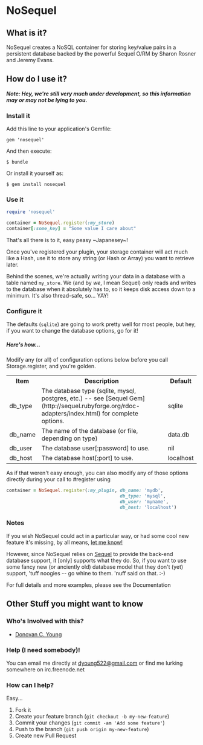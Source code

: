 NoSequel
========

What is it?
-----------

NoSequel creates a NoSQL container for storing key/value pairs in a persistent database backed by the powerful Sequel O/RM by Sharon Rosner and Jeremy Evans.


How do I use it?
------------------

***Note: Hey, we're still very much under development, so this information may or may not be lying to you.***

### Install it

Add this line to your application's Gemfile:

    gem 'nosequel'

And then execute:

    $ bundle

Or install it yourself as:

    $ gem install nosequel


### Use it

```ruby
require 'nosequel'

container = NoSequel.register(:my_store)
container[:some_key] = "Some value I care about"
```

That's all there is to it, easy peasy ~Japanesey~!

Once you've registered your plugin, your storage container will act much like a Hash, use it to store any string (or Hash or Array) you want to retrieve later.

Behind the scenes, we're actually writing your data in a database with a table named `my_store`.  We (and by _we_, I mean Sequel) only reads and writes to the database when it absolutely has to, so it keeps disk access down to a minimum.  It's also thread-safe, so... YAY!


### Configure it

The defaults (`sqlite`) are going to work pretty well for most people, but hey, if you want to change the database options, go for it!


##### Here's how...

Modify any (or all) of configuration options below before you call Storage.register, and you're golden.

<table>
    <tr>
        <th>Item</th>
        <th>Description</th>
        <th>Default</th></tr>
    <tr>
        <td>db_type</td>
        <td>The database type (sqlite, mysql, postgres, etc.) -- see [Sequel Gem](http://sequel.rubyforge.org/rdoc-adapters/index.html) for complete options.</td>
        <td>sqlite</td>
    </tr>
    <tr>
        <td>db_name</td>
        <td>The name of the database (or file, depending on type)</td>
        <td>data.db</td>
    </tr>
    <tr>
        <td>db_user</td>
        <td>The database user[:password] to use.</td>
        <td>nil</td>
    </tr>
    <tr>
        <td>db_host</td>
        <td>The database host[:port] to use.</td>
        <td>localhost</td>
    </tr>
</table>

As if that weren't easy enough, you can also modify any of those options directly during your call to #register using

```ruby
container = NoSequel.register(:my_plugin, db_name: 'mydb',
                                          db_type: 'mysql',
                                          db_user: 'myname',
                                          db_host: 'localhost')
```

### Notes

If you wish NoSequel could act in a particular way, or had some cool new feature it's missing, by all means, [let me know!](mailto:dyoung522@gmail.com)

However, since NoSequel relies on [Sequel](https://github.com/jeremyevans/sequel) to provide the back-end database support, it [only] supports what they do.  So, if you want to use some fancy new (or anciently old) database model that they don't (yet) support, 'tuff noogies -- go whine to them.  'nuff said on that.  :-)


<!-- TODO: Create documentation -->
For full details and more examples, please see the Documentation


Other Stuff you might want to know
----------------------------------

### Who's Involved with this?

- [Donovan C. Young](mailto:dyoung522@gmail.com)


### Help (I need somebody)!

You can email me directly at dyoung522@gmail.com or find me lurking somewhere on irc.freenode.net


### How can I help?

Easy...

1. Fork it
2. Create your feature branch (`git checkout -b my-new-feature`)
3. Commit your changes (`git commit -am 'Add some feature'`)
4. Push to the branch (`git push origin my-new-feature`)
5. Create new Pull Request


